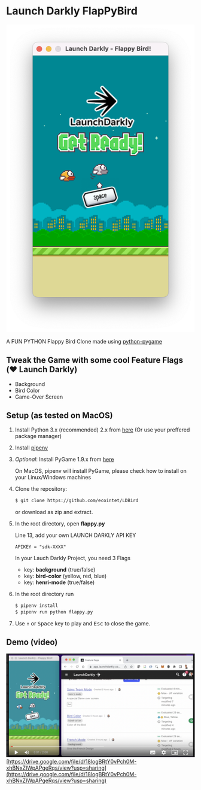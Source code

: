 Launch Darkly FlapPyBird
===============

![](https://raw.githubusercontent.com/ecointet/LDBird/master/ext/preview-ldgame.png)

A FUN PYTHON Flappy Bird Clone made using [python-pygame][pygame]

## Tweak the Game with some **cool Feature Flags** (❤️ Launch Darkly)

- Background
- Bird Color
- Game-Over Screen

Setup (as tested on MacOS)
---------------------------

1. Install Python 3.x (recommended) 2.x from [here](https://www.python.org/download/releases/) (Or use your preffered package manager)

1. Install [pipenv]

1. _Optional_: Install PyGame 1.9.x from [here](http://www.pygame.org/download.shtml)

   On MacOS, pipenv will install PyGame, please check how to install on your Linux/Windows machines

1. Clone the repository:

   ```bash
   $ git clone https://github.com/ecointet/LDBird
   ```

   or download as zip and extract.
   
1. In the root directory, open **flappy.py**

	Line 13, add your own LAUNCH DARKLY API KEY
   ```
   APIKEY = "sdk-XXXX"
   ```
   
   In your Lauch Darkly Project, you need 3 Flags
   - key: **background** (true/false)
   - key: **bird-color** (yellow, red, blue)
   - key: **henri-mode** (true/false)
   

1. In the root directory run

   ```bash
   $ pipenv install
   $ pipenv run python flappy.py
   ```

1. Use <kbd>&uarr;</kbd> or <kbd>Space</kbd> key to play and <kbd>Esc</kbd> to close the game.


Demo (video)
----------

![](https://raw.githubusercontent.com/ecointet/LDBird/master/ext/video.png)[https://drive.google.com/file/d/18logBRtY0vPch0M-xhBNxZIWpAPgeRqs/view?usp=sharing](https://drive.google.com/file/d/18logBRtY0vPch0M-xhBNxZIWpAPgeRqs/view?usp=sharing)



[pygame]: http://www.pygame.org
[pipenv]: https://pipenv.readthedocs.io/en/latest/
